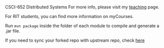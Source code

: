 CSCI-652 Distributed Systems
For more info, please visit my [teaching](https://www.cs.rit.edu/~ph/teaching) page.

For RIT students, you can find more information on myCourses.

Run ```mvn package``` inside the folder of each module to compile and generate a .jar file.


If you need to sync your forked repo with upstream repo, check [here](https://help.github.com/en/github/collaborating-with-issues-and-pull-requests/syncing-a-fork)

